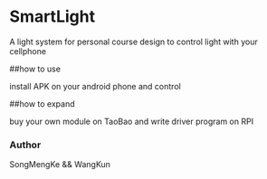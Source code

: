 # SmartLight
A light system for personal course design to control light with your cellphone

##how to use


install APK on your android phone and control

##how to expand

buy your own module on TaoBao and write driver program on RPI

### Author
SongMengKe && WangKun

